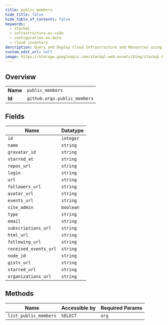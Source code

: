 ```yaml
---
title: public_members
hide_title: false
hide_table_of_contents: false
keywords:
  - stackql
  - infrastructure-as-code
  - configuration-as-data
  - cloud inventory
description: Query and Deploy Cloud Infrastructure and Resources using SQL
custom_edit_url: null
image: https://storage.googleapis.com/stackql-web-assets/blog/stackql-blog-post-featured-image.png
---
```

  
    

## Overview
<table><tbody>
<tr><td><b>Name</b></td><td><code>public_members</code></td></tr>
<tr><td><b>Id</b></td><td><code>github.orgs.public_members</code></td></tr>
</tbody></table>

## Fields
| Name | Datatype |
| ---- | -------- |
| `id` | `integer` |
| `name` | `string` |
| `gravatar_id` | `string` |
| `starred_at` | `string` |
| `repos_url` | `string` |
| `login` | `string` |
| `url` | `string` |
| `followers_url` | `string` |
| `avatar_url` | `string` |
| `events_url` | `string` |
| `site_admin` | `boolean` |
| `type` | `string` |
| `email` | `string` |
| `subscriptions_url` | `string` |
| `html_url` | `string` |
| `following_url` | `string` |
| `received_events_url` | `string` |
| `node_id` | `string` |
| `gists_url` | `string` |
| `starred_url` | `string` |
| `organizations_url` | `string` |
## Methods
| Name | Accessible by | Required Params |
| ---- | ------------- | --------------- |
| `list_public_members` | `SELECT` | `org` |
